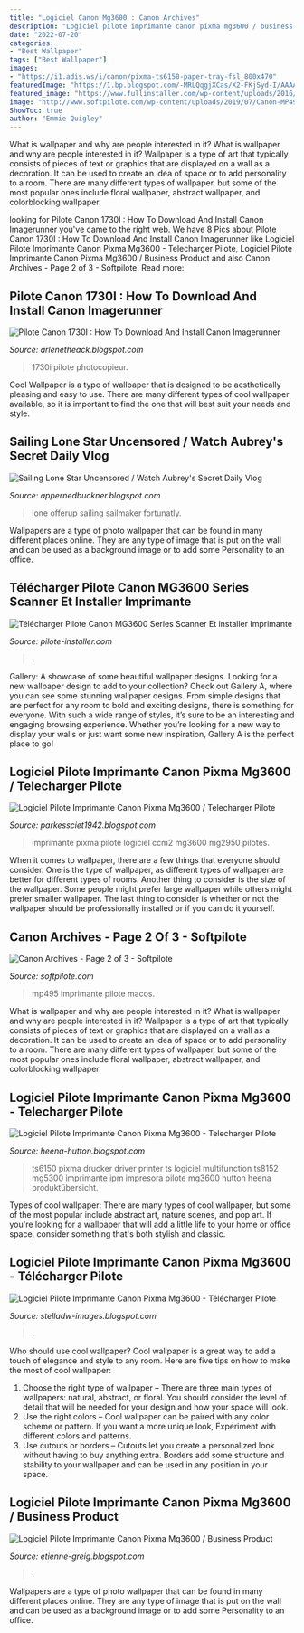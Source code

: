 ```yaml
---
title: "Logiciel Canon Mg3600 : Canon Archives"
description: "Logiciel pilote imprimante canon pixma mg3600 / business product"
date: "2022-07-20"
categories:
- "Best Wallpaper"
tags: ["Best Wallpaper"]
images:
- "https://i1.adis.ws/i/canon/pixma-ts6150-paper-tray-fsl_800x470"
featuredImage: "https://1.bp.blogspot.com/-MRLQqgjXCas/X2-FKjSyd-I/AAAAAAAAWSs/fALyrmg3Yrgct9hwk58kU46Dq_R6Fg3FgCLcBGAsYHQ/s1280/Sourcedrivers.com%2B-%2BHP%2BEnvy%2BPhoto%2B7134%2BDriver.jpg"
featured_image: "https://www.fullinstaller.com/wp-content/uploads/2016/09/Canon-MG3520.png"
image: "http://www.softpilote.com/wp-content/uploads/2019/07/Canon-MP495-533x261.jpg"
ShowToc: true
author: "Emmie Quigley"
---
```



What is wallpaper and why are people interested in it?
What is wallpaper and why are people interested in it?
Wallpaper is a type of art that typically consists of pieces of text or graphics that are displayed on a wall as a decoration. It can be used to create an idea of space or to add personality to a room. There are many different types of wallpaper, but some of the most popular ones include floral wallpaper, abstract wallpaper, and colorblocking wallpaper.

	

		
looking for Pilote Canon 1730I : How To Download And Install Canon Imagerunner you've came to the right web. We have 8 Pics about Pilote Canon 1730I : How To Download And Install Canon Imagerunner like Logiciel Pilote Imprimante Canon Pixma Mg3600 - Telecharger Pilote, Logiciel Pilote Imprimante Canon Pixma Mg3600 / Business Product and also Canon Archives - Page 2 of 3 - Softpilote. Read more:
		
    
## Pilote Canon 1730I : How To Download And Install Canon Imagerunner

<img loading=lazy src="https://1.bp.blogspot.com/-MRLQqgjXCas/X2-FKjSyd-I/AAAAAAAAWSs/fALyrmg3Yrgct9hwk58kU46Dq_R6Fg3FgCLcBGAsYHQ/s1280/Sourcedrivers.com%2B-%2BHP%2BEnvy%2BPhoto%2B7134%2BDriver.jpg" onerror="this.onerror=null;this.src='https://tse1.mm.bing.net/th?id=OIP.KmcWGe_a96hpll9oJln4gQHaEK&amp;pid=15.1';" alt="Pilote Canon 1730I : How To Download And Install Canon Imagerunner">

_Source: arlenetheack.blogspot.com_

>1730i pilote photocopieur. 

	

Cool Wallpaper is a type of wallpaper that is designed to be aesthetically pleasing and easy to use. There are many different types of cool wallpaper available, so it is important to find the one that will best suit your needs and style.

    
## Sailing Lone Star Uncensored / Watch Aubrey&#039;s Secret Daily Vlog

<img loading=lazy src="https://images.offerup.com/6zf1Zg7_HTM_NWv4ZLCxPJ4RmJs=/600x800/c4ec/c4ecd49f623146e88a1ab22eb853a641.jpg" onerror="this.onerror=null;this.src='https://tse1.mm.bing.net/th?id=OIP.1JJ_vE63Csvu2Qk5GRRMuQHaJ4&amp;pid=15.1';" alt="Sailing Lone Star Uncensored / Watch Aubrey&#039;s Secret Daily Vlog">

_Source: appernedbuckner.blogspot.com_

>lone offerup sailing sailmaker fortunatly. 

	



Wallpapers are a type of photo wallpaper that can be found in many different places online. They are any type of image that is put on the wall and can be used as a background image or to add some Personality to an office.

    
## Télécharger Pilote Canon MG3600 Series Scanner Et Installer Imprimante

<img loading=lazy src="https://pilote-installer.com/wp-content/uploads/2019/11/Canon-MG3600-Series.jpg" onerror="this.onerror=null;this.src='https://tse3.mm.bing.net/th?id=OIP.DvoZw6v1-PwdHyI68YgSqwAAAA&amp;pid=15.1';" alt="Télécharger Pilote Canon MG3600 Series Scanner Et installer Imprimante">

_Source: pilote-installer.com_

>. 

	

Gallery: A showcase of some beautiful wallpaper designs.
Looking for a new wallpaper design to add to your collection? Check out Gallery A, where you can see some stunning wallpaper designs. From simple designs that are perfect for any room to bold and exciting designs, there is something for everyone. With such a wide range of styles, it’s sure to be an interesting and engaging browsing experience. Whether you’re looking for a new way to display your walls or just want some new inspiration, Gallery A is the perfect place to go!





	
	
    
## Logiciel Pilote Imprimante Canon Pixma Mg3600 / Telecharger Pilote

<img loading=lazy src="https://img-19.ccm2.net/FRnUX8NeSlTtaNQ3CKlguu3jIp0=/4d1f91f9c61a400ab66d747253c95f68/ccm-ugc/hampoo-snap-2016-05-31-13h52m46s-002.png" onerror="this.onerror=null;this.src='https://tse2.mm.bing.net/th?id=OIP.7BCOGS6FBKlhn36vjuKAJwHaDZ&amp;pid=15.1';" alt="Logiciel Pilote Imprimante Canon Pixma Mg3600 / Telecharger Pilote">

_Source: parkessciet1942.blogspot.com_

>imprimante pixma pilote logiciel ccm2 mg3600 mg2950 pilotes. 

	

When it comes to wallpaper, there are a few things that everyone should consider. One is the type of wallpaper, as different types of wallpaper are better for different types of rooms. Another thing to consider is the size of the wallpaper. Some people might prefer large wallpaper while others might prefer smaller wallpaper. The last thing to consider is whether or not the wallpaper should be professionally installed or if you can do it yourself.

    
## Canon Archives - Page 2 Of 3 - Softpilote

<img loading=lazy src="http://www.softpilote.com/wp-content/uploads/2019/07/Canon-MP495-533x261.jpg" onerror="this.onerror=null;this.src='https://tse2.mm.bing.net/th?id=OIP.gbSICsnW_L4LBXTQ6RXeEwHaDo&amp;pid=15.1';" alt="Canon Archives - Page 2 of 3 - Softpilote">

_Source: softpilote.com_

>mp495 imprimante pilote macos. 

	

What is wallpaper and why are people interested in it?
What is wallpaper and why are people interested in it?
Wallpaper is a type of art that typically consists of pieces of text or graphics that are displayed on a wall as a decoration. It can be used to create an idea of space or to add personality to a room. There are many different types of wallpaper, but some of the most popular ones include floral wallpaper, abstract wallpaper, and colorblocking wallpaper.

    
## Logiciel Pilote Imprimante Canon Pixma Mg3600 - Telecharger Pilote

<img loading=lazy src="https://i1.adis.ws/i/canon/pixma-ts6150-paper-tray-fsl_800x470" onerror="this.onerror=null;this.src='https://tse3.mm.bing.net/th?id=OIP.DO-mSP2rKrhHuCHi9wSYdQHaEW&amp;pid=15.1';" alt="Logiciel Pilote Imprimante Canon Pixma Mg3600 - Telecharger Pilote">

_Source: heena-hutton.blogspot.com_

>ts6150 pixma drucker driver printer ts logiciel multifunction ts8152 mg5300 imprimante ipm impresora pilote mg3600 hutton heena produktübersicht. 

	

Types of cool wallpaper:
There are many types of cool wallpaper, but some of the most popular include abstract art, nature scenes, and pop art. If you're looking for a wallpaper that will add a little life to your home or office space, consider something that's both stylish and classic.

    
## Logiciel Pilote Imprimante Canon Pixma Mg3600 - Télécharger Pilote

<img loading=lazy src="https://www.fullinstaller.com/wp-content/uploads/2016/09/Canon-MG3520.png" onerror="this.onerror=null;this.src='https://tse3.mm.bing.net/th?id=OIP.wi5v6RBi3-nZiEC5f0VeTAAAAA&amp;pid=15.1';" alt="Logiciel Pilote Imprimante Canon Pixma Mg3600 - Télécharger Pilote">

_Source: stelladw-images.blogspot.com_

>. 

	

Who should use cool wallpaper?
Cool wallpaper is a great way to add a touch of elegance and style to any room. Here are five tips on how to make the most of cool wallpaper: 
1) Choose the right type of wallpaper – There are three main types of wallpapers: natural, abstract, or floral. You should consider the level of detail that will be needed for your design and how your space will look. 
2) Use the right colors – Cool wallpaper can be paired with any color scheme or pattern. If you want a more unique look, Experiment with different colors and patterns. 
3) Use cutouts or borders – Cutouts let you create a personalized look without having to buy anything extra. Borders add some structure and stability to your wallpaper and can be used in any position in your space.

    
## Logiciel Pilote Imprimante Canon Pixma Mg3600 / Business Product

<img loading=lazy src="https://ij.manual.canon/ij/webmanual/ScanUtility/M/MG3600 series/2.0/DE/SU/screens/su161.gif" onerror="this.onerror=null;this.src='https://tse1.mm.bing.net/th?id=OIP.DhtqrK4woXDCq9yTdZ9PYgHaFS&amp;pid=15.1';" alt="Logiciel Pilote Imprimante Canon Pixma Mg3600 / Business Product">

_Source: etienne-greig.blogspot.com_

>. 

	



Wallpapers are a type of photo wallpaper that can be found in many different places online. They are any type of image that is put on the wall and can be used as a background image or to add some Personality to an office.

